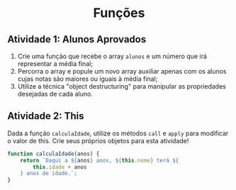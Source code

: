 # <div align="center">Funções</div>

## Atividade 1: Alunos Aprovados
1. Crie uma função que recebe o array ```alunos``` e um número que irá representar a média final;
2. Percorra o array e popule um novo array auxiliar apenas com os alunos cujas notas são maiores ou iguais à média final;
3. Utilize a técnica "object destructuring" para manipular as propriedades desejadas de cada aluno.

## Atividade 2: This
Dada a função ```calculaIdade```, utilize os métodos ```call``` e ```apply``` para modificar o valor de this. Crie seus próprios objetos para esta atividade!

~~~javascript
function calculaIdade(anos) {
	return `Daqui a ${anos} anos, ${this.nome} terá ${
		this.idade + anos
	} anos de idade.`;
}
~~~


